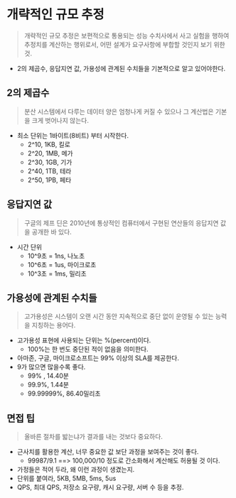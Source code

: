 # 개략적인 규모 추정

> 개략적인 규모 추정은 보편적으로 통용되는 성능 수치사에서 사고 실험을 행하여 추정치를 계산하는 행위로서, 
> 어떤 설계가 요구사항에 부합할 것인지 보기 위한 것.

- 2의 제곱수, 응답지연 값, 가용성에 관계된 수치들을 기본적으로 알고 있어야한다.

## 2의 제곱수
> 분산 시스템에서 다루는 데이터 양은 엄청나게 커질 수 있으나 그 계산법은 기본을 크게 벗어나지 않는다.
- 최소 단위는 1바이트(8비트) 부터 시작한다.
  + 2^10, 1KB, 킬로
  + 2^20, 1MB, 메가
  + 2^30, 1GB, 기가
  + 2^40, 1TB, 테라
  + 2^50, 1PB, 페타

## 응답지연 값
> 구글의 제프 딘은 2010년에 통상적인 컴퓨터에서 구현된 연산들의 응답지연 값을 공개한 바 있다.

- 시간 단위
  + 10^9초 = 1ns, 나노초
  + 10^6초 = 1us, 마이크로초
  + 10^3초 = 1ms, 밀리초
    
## 가용성에 관계된 수치들
> 고가용성은 시스템이 오랜 시간 동안 지속적으로 중단 없이 운영될 수 있는 능력을 지칭하는 용어다.

- 고가용성 표현에 사용되는 단위는 %(percent)이다.
  + 100%는 한 번도 중단된 적이 없음을 의미한다.
- 아마존, 구글, 마이크로소프트는 99% 이상의 SLA를 제공한다.
- 9가 많으면 많을수록 좋다.
  + 99% , 14.40분
  + 99.9%, 1.44분
  + 99.99999%, 86.40밀리초
    
## 면접 팁
> 올바른 절차를 밟는냐가 결과를 내는 것보다 중요하다.

- 근사치를 활용한 계산, 너무 중요한 값 보단 과정을 보여주는 것이 좋다.
  + 99987/9.1 ==> 100,000/10 정도로 간소화해서 계산해도 허용될 것 이다.
- 가정들은 적어 두라, 왜 이런 과정이 생겼는지.
- 단위를 붙여라, 5KB, 5MB, 5ms, 5us
- QPS, 최대 QPS, 저장소 요구량, 캐시 요구량, 서버 수 등을 추정.